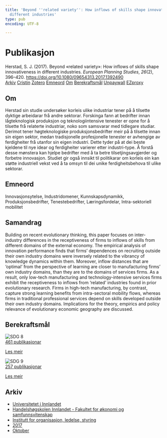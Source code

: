 ```yaml
---
title: 'Beyond ''related variety'': How inflows of skills shape innovativeness in
  different industries'
type: pub
encoding: UTF-8

---
```

<h1>Publikasjon</h1>
<article id="csl-bib-container-L9V2LJ7V" class="csl-bib-container">
  <div class="csl-bib-body"> <div class="csl-entry">Herstad, S. J. (2017). Beyond «related variety»: How inflows of skills shape innovativeness in different industries. <i>European Planning Studies</i>, <i>26</i>(2), 396–420. <a href="https://doi.org/10.1080/09654313.2017.1392490">https://doi.org/10.1080/09654313.2017.1392490</a></div> </div>
  <div class="csl-bib-buttons">
    <a href="#taxonomy-article-L9V2LJ7V" alt="archive" class="csl-bib-button">Arkiv</a>
    <a href="https://app.cristin.no/results/show.jsf?id=1507753" alt="Cristin" class="csl-bib-button">Cristin</a>
    <a href="http://zotero.org/groups/5881554/items/L9V2LJ7V" alt="Zotero" class="csl-bib-button">Zotero</a>
    <a href="#keywords-article-L9V2LJ7V" alt="keywords" class="csl-bib-button">Emneord</a>
    <a href="#about-article-L9V2LJ7V" alt="about_pub" class="csl-bib-button">Om</a>
    <a href="#sdg-article-L9V2LJ7V" alt="sdg" class="csl-bib-button">Berekraftsmål</a>
    <a href="https://doi.org/10.1080/09654313.2017.1392490" alt="Unpaywall" class="csl-bib-button">Unpaywall</a>
    <a href="https://doi.org/10.1080/09654313.2017.1392490" alt="EZproxy" class="csl-bib-button">EZproxy</a>
  </div>
  <div id="csl-bib-meta-container-L9V2LJ7V"></div>
</article>
<div id="csl-bib-meta-L9V2LJ7V" class="csl-bib-meta">
  <article id="about-article-L9V2LJ7V" class="about_pub-article">
    <h1>Om</h1>
    Herstad sin studie undersøker korleis ulike industriar tener på å tilsette dyktige arbeidarar frå andre sektorar. Forskinga fann at bedrifter innan lågteknologisk produksjon og teknologiintensive tenester er opne for å tilsette frå relaterte industriar, noko som samsvarar med tidlegare studiar. Derimot tener høgteknologiske produksjonsbedrifter meir på å tilsette innan sin eigen sektor, medan tradisjonelle profesjonelle tenester er avhengige av ferdigheiter frå utanfor sin eigen industri. Dette tyder på at dei beste kjeldene til nye idear og ferdigheiter varierer etter industri-type. Å forstå desse mønstera kan hjelpe bedrifter med å ta betre tilsetjingsavgjerder og forbetre innovasjon. Studiet gir også innsikt til politikarar om korleis ein kan støtte industriell vekst ved å ta omsyn til dei unike ferdigheitsbehova til ulike sektorar.
  </article>
  <article id="keywords-article-L9V2LJ7V" class="keywords-article">
    <h1>Emneord</h1>
    Innovasjonsytelse, Industridomener, Kunnskapsdynamikk, Produksjonsbedrifter, Tenestebedrifter, Læringsfordelar, Intra-sektoriell mobilitet
  </article>
  <article id="abstract-article-L9V2LJ7V" class="abstract-article">
    <h1>Samandrag</h1>
    Building on recent evolutionary thinking, this paper focuses on inter-industry differences in the receptiveness of firms to inflows of skills from different domains of the external economy. The empirical analysis of innovation performance finds that firms’ dependences on recruiting outside their own industry domains were inversely related to the vibrancy of knowledge dynamics within them. Moreover, inflow distances that are ‘optimal’ from the perspective of learning are closer to manufacturing firms’ own 
industry domains, than they are to the domains of services firms. As a result, only low-tech manufacturing and technology-intensive services firms exhibit the receptiveness to inflows from ‘related’ industries found in prior evolutionary research. Firms in high-tech manufacturing, by contrast, capture strong learning benefits from intra-sectoral mobility flows, whereas firms in traditional professional services depend on skills developed outside their own industry domains. Implications for the theory, empirics and policy relevance of evolutionary economic geography are discussed.
  </article>
  <article id="sdg-article-L9V2LJ7V" class="sdg-article">
    <h1>Berekraftsmål</h1>
    <div class="sdg-container"><div id="sdg8" class="sdg">
        <img src="{{< params subfolder >}}images/sdg/sdg08_nn.png" class="image" alt="SDG 8">
        <div class="sdg-overlay">
          <a href="/nn/archive/?key=?sdg=8#archive" class="sdg-publication-count"><span>461</span> publikasjonar</a>
          <p><a href="https://fn.no/om-fn/fns-baerekraftsmaal/anstendig-arbeid-og-oekonomisk-vekst?lang=nno-NO" class="sdg-read-more">Les meir</a></p>
        </div>
      </div> <div id="sdg9" class="sdg">
        <img src="{{< params subfolder >}}images/sdg/sdg09_nn.png" class="image" alt="SDG 9">
        <div class="sdg-overlay">
          <a href="/nn/archive/?key=?sdg=9#archive" class="sdg-publication-count"><span>257</span> publikasjonar</a>
          <p><a href="https://fn.no/om-fn/fns-baerekraftsmaal/industri-innovasjon-og-infrastruktur?lang=nno-NO" class="sdg-read-more">Les meir</a></p>
        </div>
      </div></div>
  </article>
  <article id="taxonomy-article-L9V2LJ7V" class="taxonomy-article">
    <h1>Arkiv</h1>
    <ul>
      <li>
        <a href="/nn/archive/?key=3DCRN523">Universitetet i Innlandet</a>
      </li>
      <li>
        <a href="/nn/archive/?key=DU8Q9LN9">Handelshøgskolen Innlandet - Fakultet for økonomi og samfunnsvitenskap</a>
      </li>
      <li>
        <a href="/nn/archive/?key=4LUWR3ZM">Institutt for organisasjon, ledelse, styring</a>
      </li>
      <li>
        <a href="/nn/archive/?key=KF5I8TQ8">2017</a>
      </li>
      <li>
        <a href="/nn/archive/?key=6PU2ZUNA">Oktober</a>
      </li>
    </ul>
  </article>
</div>
